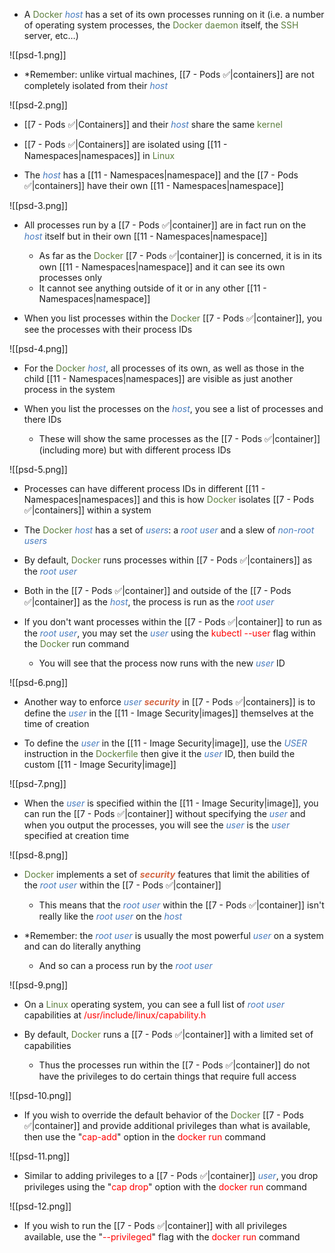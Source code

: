 - A <span style="color:#5c7e3e">Docker</span> <i><span style="color:#477bbe">host</span></i> has a set of its own processes running on it (i.e. a number of operating system processes, the <span style="color:#5c7e3e">Docker daemon</span> itself, the <span style="color:#5c7e3e">SSH</span> server, etc…)

![[psd-1.png]]

- *Remember: unlike virtual machines, [[7 - Pods ✅|containers]] are not completely isolated from their <i><span style="color:#477bbe">host</span></i>

![[psd-2.png]]

- [[7 - Pods ✅|Containers]] and their <i><span style="color:#477bbe">host</span></i> share the same <span style="color:#5c7e3e">kernel</span>

- [[7 - Pods ✅|Containers]] are isolated using [[11 - Namespaces|namespaces]] in <span style="color:#5c7e3e">Linux</span>

- The <i><span style="color:#477bbe">host</span></i> has a [[11 - Namespaces|namespace]] and the [[7 - Pods ✅|containers]] have their own [[11 - Namespaces|namespace]]

![[psd-3.png]]

- All processes run by a [[7 - Pods ✅|container]] are in fact run on the <i><span style="color:#477bbe">host</span></i> itself but in their own [[11 - Namespaces|namespace]]
	- As far as the <span style="color:#5c7e3e">Docker</span> [[7 - Pods ✅|container]] is concerned, it is in its own [[11 - Namespaces|namespace]] and it can see its own processes only
	- It cannot see anything outside of it or in any other [[11 - Namespaces|namespace]]

- When you list processes within the <span style="color:#5c7e3e">Docker</span> [[7 - Pods ✅|container]], you see the processes with their process IDs

![[psd-4.png]]

- For the <span style="color:#5c7e3e">Docker</span> <i><span style="color:#477bbe">host</span></i>, all processes of its own, as well as those in the child [[11 - Namespaces|namespaces]] are visible as just another process in the system

- When you list the processes on the <i><span style="color:#477bbe">host</span></i>, you see a list of processes and there IDs
	- These will show the same processes as the [[7 - Pods ✅|container]] (including more) but with different process IDs

![[psd-5.png]]

- Processes can have different process IDs in different [[11 - Namespaces|namespaces]] and this is how <span style="color:#5c7e3e">Docker</span> isolates [[7 - Pods ✅|containers]] within a system

- The <span style="color:#5c7e3e">Docker</span> <i><span style="color:#477bbe">host</span></i> has a set of <i><span style="color:#477bbe">users</span></i>: a <i><span style="color:#477bbe">root user</span></i> and a slew of <i><span style="color:#477bbe">non-root users</span></i>

- By default, <span style="color:#5c7e3e">Docker</span> runs processes within [[7 - Pods ✅|containers]] as the <i><span style="color:#477bbe">root user</span></i>

- Both in the [[7 - Pods ✅|container]] and outside of the [[7 - Pods ✅|container]] as the <i><span style="color:#477bbe">host</span></i>, the process is run as the <i><span style="color:#477bbe">root user</span></i>

- If you don't want processes within the [[7 - Pods ✅|container]] to run as the <i><span style="color:#477bbe">root user</span></i>, you may set the <i><span style="color:#477bbe">user</span></i> using the <span style="color:red">kubectl --user</span> flag within the <span style="color:#5c7e3e">Docker</span> run command
	- You will see that the process now runs with the new <i><span style="color:#477bbe">user</span></i> ID

![[psd-6.png]]

- Another way to enforce <i><span style="color:#477bbe">user</span></i> <b><i><span style="color:#d46644">security</span></i></b> in [[7 - Pods ✅|containers]] is to define the <i><span style="color:#477bbe">user</span></i> in the [[11 - Image Security|images]] themselves at the time of creation

- To define the <i><span style="color:#477bbe">user</span></i> in the [[11 - Image Security|image]], use the <i><span style="color:#477bbe">USER</span></i> instruction in the <span style="color:#5c7e3e">Dockerfile</span> then give it the <i><span style="color:#477bbe">user</span></i> ID, then build the custom [[11 - Image Security|image]]

![[psd-7.png]]

- When the <i><span style="color:#477bbe">user</span></i> is specified within the [[11 - Image Security|image]], you can run the [[7 - Pods ✅|container]] without specifying the <i><span style="color:#477bbe">user</span></i> and when you output the processes, you will see the <i><span style="color:#477bbe">user</span></i> is the <i><span style="color:#477bbe">user</span></i> specified at creation time

![[psd-8.png]]

- <span style="color:#5c7e3e">Docker</span> implements a set of <b><i><span style="color:#d46644">security</span></i></b> features that limit the abilities of the <i><span style="color:#477bbe">root user</span></i> within the [[7 - Pods ✅|container]]
	- This means that the <i><span style="color:#477bbe">root user</span></i> within the [[7 - Pods ✅|container]] isn't really like the <i><span style="color:#477bbe">root user</span></i> on the <i><span style="color:#477bbe">host</span></i>

- *Remember: the <i><span style="color:#477bbe">root user</span></i> is usually the most powerful <i><span style="color:#477bbe">user</span></i> on a system and can do literally anything
	- And so can a process run by the <i><span style="color:#477bbe">root user</span></i>

![[psd-9.png]]

- On a <span style="color:#5c7e3e">Linux</span> operating system, you can see a full list of <i><span style="color:#477bbe">root user</span></i> capabilities at <span style="color:red">/usr/include/linux/capability.h</span>

- By default, <span style="color:#5c7e3e">Docker</span> runs a [[7 - Pods ✅|container]] with a limited set of capabilities
	- Thus the processes run within the [[7 - Pods ✅|container]] do not have the privileges to do certain things that require full access

![[psd-10.png]]

- If you wish to override the default behavior of the <span style="color:#5c7e3e">Docker</span> [[7 - Pods ✅|container]] and provide additional privileges than what is available, then use the "<span style="color:red">cap-add</span>" option in the <span style="color:red">docker run</span> command

![[psd-11.png]]

- Similar to adding privileges to a [[7 - Pods ✅|container]] <i><span style="color:#477bbe">user</span></i>, you drop privileges using the "<span style="color:red">cap drop</span>" option with the <span style="color:red">docker run</span> command

![[psd-12.png]]

- If you wish to run the [[7 - Pods ✅|container]] with all privileges available, use the "<span style="color:red">--privileged</span>" flag with the <span style="color:red">docker run</span> command
